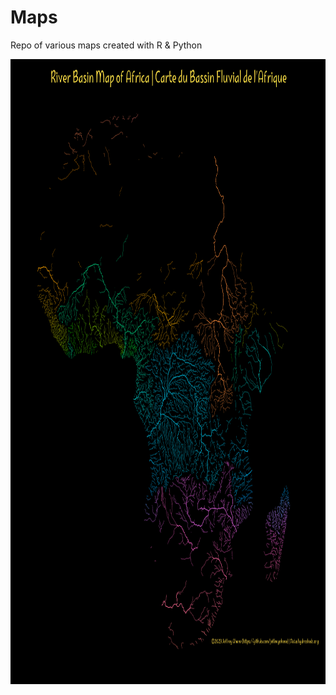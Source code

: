 # Maps
Repo of various maps created with R &amp; Python


<img align="center" src="map_images/afr_rivers.png" alt="1" height="1000" width="1000" style="max-width: 100%;">
